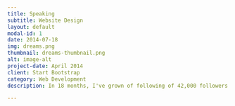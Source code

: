 ```yaml
---
title: Speaking
subtitle: Website Design
layout: default
modal-id: 1
date: 2014-07-18
img: dreams.png
thumbnail: dreams-thumbnail.png
alt: image-alt
project-date: April 2014
client: Start Bootstrap
category: Web Development
description: In 18 months, I've grown of following of 42,000 followers across Instagram, Facebook, & TikTok. I make content that matters, ranging from topics like mental health and sobriety, to relationships and communication skills. I speak from my own experience, in the most authentic I way I know how. 

---
```

